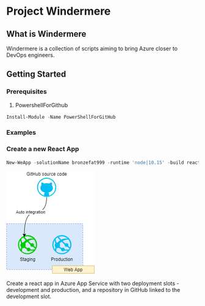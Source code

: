 # Project Windermere

## What is Windermere 
Windermere is a collection of scripts aiming to bring Azure closer to DevOps engineers. 

## Getting Started

### Prerequisites

1. PowershellForGithub

``` powershell
Install-Module -Name PowerShellForGitHub
```

### Examples 
### Create a new React App

```powershell
New-WeApp -solutionName bronzefat999 -runtime 'node|10.15' -build react -size small
```

![Create an classic app](https://github.com/gaogang/windermere/blob/master/Docs/Images/we-classic-app.png)

Create a react app in Azure App Service with two deployment slots - development and production, and a repository in GitHub linked to the development slot.
